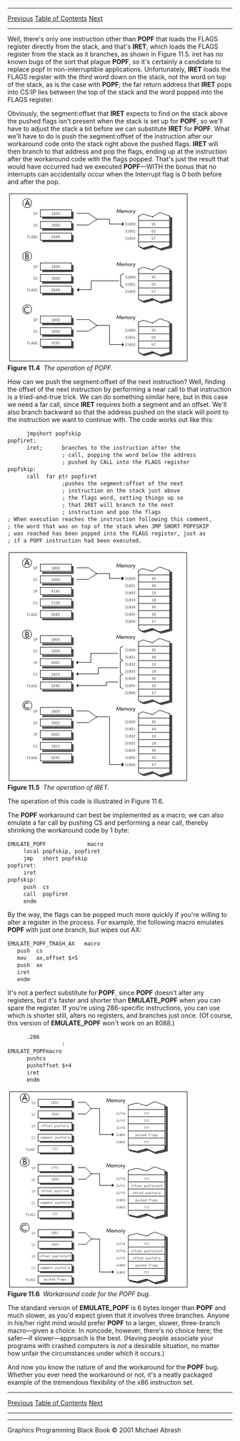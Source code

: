  ------------------------ --------------------------------- --------------------
  [Previous](11-07.html)   [Table of Contents](index.html)   [Next](12-01.html)
  ------------------------ --------------------------------- --------------------

Well, there's only one instruction other than **POPF** that loads the
FLAGS register directly from the stack, and that's **IRET**, which loads
the FLAGS register from the stack as it branches, as shown in Figure
11.5. iret has no known bugs of the sort that plague **POPF**, so it's
certainly a candidate to replace popf in non-interruptible applications.
Unfortunately, **IRET** loads the FLAGS register with the *third* word
down on the stack, not the word on top of the stack, as is the case with
**POPF**; the far return address that **IRET** pops into CS:IP lies
between the top of the stack and the word popped into the FLAGS
register.

Obviously, the segment:offset that **IRET** expects to find on the stack
above the pushed flags isn't present when the stack is set up for
**POPF**, so we'll have to adjust the stack a bit before we can
substitute **IRET** for **POPF**. What we'll have to do is push the
segment:offset of the instruction after our workaround code onto the
stack right above the pushed flags. **IRET** will then branch to that
address and pop the flags, ending up at the instruction after the
workaround code with the flags popped. That's just the result that would
have occurred had we executed **POPF**—WITH the bonus that no interrupts
can accidentally occur when the Interrupt flag is 0 both before and
after the pop.

![](images/11-04.jpg)\
 **Figure 11.4**  *The operation of POPF.*

How can we push the segment:offset of the next instruction? Well,
finding the offset of the next instruction by performing a near call to
that instruction is a tried-and-true trick. We can do something similar
here, but in this case we need a far call, since **IRET** requires both
a segment and an offset. We'll also branch backward so that the address
pushed on the stack will point to the instruction we want to continue
with. The code works out like this:

          jmpshort popfskip
    popfiret:
          iret;      branches to the instruction after the
                     ; call, popping the word below the address
                     ; pushed by CALL into the FLAGS register
    popfskip:
          call  far ptr popfiret
                     ;pushes the segment:offset of the next
                     ; instruction on the stack just above
                     ; the flags word, setting things up so
                     ; that IRET will branch to the next
                     ; instruction and pop the flags
    ; When execution reaches the instruction following this comment,
    ; the word that was on top of the stack when JMP SHORT POPFSKIP
    ; was reached has been popped into the FLAGS register, just as
    ; if a POPF instruction had been executed.

![](images/11-05.jpg)\
 **Figure 11.5**  *The operation of IRET.*

The operation of this code is illustrated in Figure 11.6.

The **POPF** workaround can best be implemented as a macro; we can also
emulate a far call by pushing CS and performing a near call, thereby
shrinking the workaround code by 1 byte:

    EMULATE_POPF             macro
         local popfskip, popfiret
         jmp   short popfskip
    popfiret:
         iret
    popfskip:
         push  cs
         call  popfiret
         endm

By the way, the flags can be popped much more quickly if you're willing
to alter a register in the process. For example, the following macro
emulates **POPF** with just one branch, but wipes out AX:

    EMULATE_POPF_TRASH_AX   macro
       push  cs
       mov   ax,offset $+5
       push  ax
       iret
       endm

It's not a perfect substitute for **POPF**, since **POPF** doesn't alter
any registers, but it's faster and shorter than **EMULATE\_POPF** when
you can spare the register. If you're using 286-specific instructions,
you can use which is shorter still, alters no registers, and branches
just once. (Of course, this version of **EMULATE\_POPF** won't work on
an 8088.)

          .286
                     :
    EMULATE_POPFmacro
          pushcs
          pushoffset $+4
          iret
          endm

![](images/11-06.jpg)\
 **Figure 11.6**  *Workaround code for the POPF bug.*

The standard version of **EMULATE\_POPF** is 6 bytes longer than
**POPF** and much slower, as you'd expect given that it involves three
branches. Anyone in his/her right mind would prefer **POPF** to a
larger, slower, three-branch macro—given a choice. In noncode, however,
there's no choice here; the safer—if slower—approach is the best.
(Having people associate your programs with crashed computers is *not* a
desirable situation, no matter how unfair the circumstances under which
it occurs.)

And now you know the nature of and the workaround for the **POPF** bug.
Whether you ever need the workaround or not, it's a neatly packaged
example of the tremendous flexibility of the x86 instruction set.

  ------------------------ --------------------------------- --------------------
  [Previous](11-07.html)   [Table of Contents](index.html)   [Next](12-01.html)
  ------------------------ --------------------------------- --------------------

* * * * *

Graphics Programming Black Book © 2001 Michael Abrash
